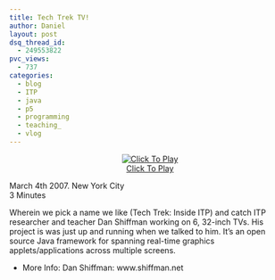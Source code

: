 ```yaml
---
title: Tech Trek TV!
author: Daniel
layout: post
dsq_thread_id:
  - 249553822
pvc_views:
  - 737
categories:
  - blog
  - ITP
  - java
  - p5
  - programming
  - teaching_
  - vlog
---
```

<p><center>															<script type="text/javascript" src="http://blip.tv/scripts/pokkariPlayer.js"></script><script type="text/javascript" src="http://blip.tv/syndication/write_player?skin=js&#038;posts_id=165720&#038;source=3&#038;autoplay=true&#038;file_type=flv&#038;player_width=&#038;player_height=500"></script>
<div id="blip_movie_content_165720"><a href="http://blip.tv/file/get/Techtrek-TechTrekInsideITPMostPixelsEver911.flv" onclick="play_blip_movie_165720(); return false;"><img src="http://blip.tv/file/get/Techtrek-TechTrekInsideITPMostPixelsEver911.flv.jpg" border="0" title="Click To Play" /></a><br /><a href="http://blip.tv/file/get/Techtrek-TechTrekInsideITPMostPixelsEver911.flv" onclick="play_blip_movie_165720(); return false;">Click To Play</a></div>
<p>										</center>
<div class="blip_description">
<p>March 4th 2007. New York City<br />3 Minutes</p>
<p>Wherein we pick a name we like (Tech Trek: Inside ITP) and catch ITP researcher and teacher Dan Shiffman working on 6, 32-inch TVs. His project is was just up and running when we talked to him. It&#8217;s an open source Java framework for spanning real-time graphics applets/applications across multiple screens. </p>
<ul>
<li>More Info: Dan Shiffman: www.shiffman.net</li>
</ul>
</div>
